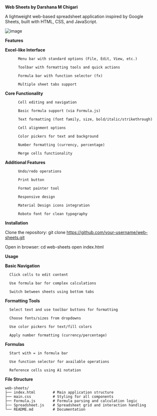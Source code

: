 **Web Sheets by Darshana M Chigari**

A lightweight web-based spreadsheet application inspired by Google Sheets, built with HTML, CSS, and JavaScript.

![image](https://github.com/user-attachments/assets/fc197d19-947b-43b3-ac63-d13f765cd92c)


**Features**

**Excel-like Interface**

          Menu bar with standard options (File, Edit, View, etc.)
          
          Toolbar with formatting tools and quick actions
          
          Formula bar with function selector (fx)
          
          Multiple sheet tabs support

**Core Functionality**

          Cell editing and navigation
          
          Basic formula support (via Formula.js)
          
          Text formatting (font family, size, bold/italic/strikethrough)
          
          Cell alignment options
          
          Color pickers for text and background
          
          Number formatting (currency, percentage)
          
          Merge cells functionality

**Additional Features**

          Undo/redo operations
          
          Print button
          
          Format painter tool
          
          Responsive design
          
          Material Design icons integration
          
          Roboto font for clean typography


**Installation**


Clone the repository:
git clone https://github.com/your-username/web-sheets.git

Open in browser:
cd web-sheets
open index.html


**Usage**

**Basic Navigation**

      Click cells to edit content
      
      Use formula bar for complex calculations
      
      Switch between sheets using bottom tabs

**Formatting Tools**

      Select text and use toolbar buttons for formatting
      
      Choose fonts/sizes from dropdowns
      
      Use color pickers for text/fill colors
      
      Apply number formatting (currency/percentage)

**Formulas**

      Start with = in formula bar
      
      Use function selector for available operations
      
      Reference cells using A1 notation


**File Structure**


    web-sheets/
    ├── index.html        # Main application structure
    ├── main.css          # Styling for all components
    ├── Formula.js        # Formula parsing and calculation logic
    ├── Spreadsheet.js    # Spreadsheet grid and interaction handling
    └── README.md         # Documentation

    
